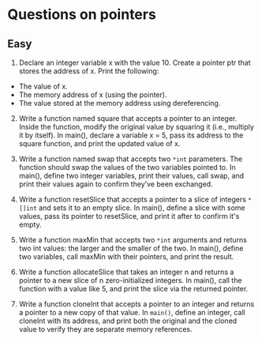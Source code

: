 # Questions on pointers

## Easy

1. Declare an integer variable x with the value 10. Create a pointer ptr that stores the address of x. Print the following:

- The value of x.
- The memory address of x (using the pointer).
- The value stored at the memory address using dereferencing.

2. Write a function named square that accepts a pointer to an integer. Inside the function, modify the original value by squaring it (i.e., multiply it by itself). In main(), declare a variable x = 5, pass its address to the square function, and print the updated value of x.

3. Write a function named swap that accepts two `*int` parameters. The function should swap the values of the two variables pointed to. In main(), define two integer variables, print their values, call swap, and print their values again to confirm they’ve been exchanged.

4. Write a function resetSlice that accepts a pointer to a slice of integers `*[]int` and sets it to an empty slice. In main(), define a slice with some values, pass its pointer to resetSlice, and print it after to confirm it's empty.

5. Write a function maxMin that accepts two `*int` arguments and returns two int values: the larger and the smaller of the two. In main(), define two variables, call maxMin with their pointers, and print the result.

6. Write a function allocateSlice that takes an integer n and returns a pointer to a new slice of n zero-initialized integers. In main(), call the function with a value like 5, and print the slice via the returned pointer.

7. Write a function cloneInt that accepts a pointer to an integer and returns a pointer to a new copy of that value. In `main()`, define an integer, call cloneInt with its address, and print both the original and the cloned value to verify they are separate memory references.
